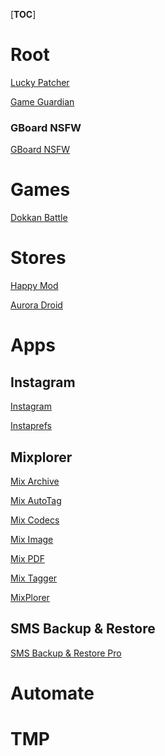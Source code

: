 [__TOC__]

# Root

[Lucky Patcher](https://github.com/Spontox42/AndroidCrackApps/media/main/Ressources/Apks/Lucky_Patcher_10.1.0.apk)

[Game Guardian](https://media.githubusercontent.com/media/Spontox42/AndroidCrackApps/main/Ressources/Apks/GameGuardian.101.1.apk)

### GBoard NSFW

[GBoard NSFW](https://github.com/Spontox42/AndroidCrackApps/raw/main/Ressources/Apks/com.imadev.nsfw_v18_88b5e0.apk)

# Games

[Dokkan Battle](https://github.com/Spontox42/AndroidCrackApps/raw/main/Ressources/Apks/DokkanBattle_5.1.2.apk)

# Stores

[Happy Mod](https://github.com/Spontox42/AndroidCrackApps/raw/main/Ressources/Apks/HappyMod.apk)

[Aurora Droid](https://github.com/Spontox42/AndroidCrackApps/raw/main/Ressources/Apks/com.aurora.adroid_8.apk)

# Apps
## Instagram

[Instagram](https://github.com/Spontox42/AndroidCrackApps/raw/main/Ressources/Apks/Instagram_215.0.0.27.359.apk)

[Instaprefs](https://github.com/Spontox42/AndroidCrackApps/raw/main/Ressources/Apks/com.marz.instaprefs_v18_680b1c.apk)

## Mixplorer

[Mix Archive](https://github.com/Spontox42/AndroidCrackApps/raw/main/Ressources/Apks/MiXArchive_B2202012-arm64.apk)

[Mix AutoTag](https://github.com/Spontox42/AndroidCrackApps/raw/main/Ressources/Apks/MiXAutoTag_1.0.apk)

[Mix Codecs](https://github.com/Spontox42/AndroidCrackApps/raw/main/Ressources/Apks/MiXCodecs_B2112103-arm64.apk)

[Mix Image](https://github.com/Spontox42/AndroidCrackApps/raw/main/Ressources/Apks/MiXImage_B2202012-arm64.apk)

[Mix PDF](https://github.com/Spontox42/AndroidCrackApps/raw/main/Ressources/Apks/MiXPDF_B2202012-arm64.apk)

[Mix Tagger](https://github.com/Spontox42/AndroidCrackApps/raw/main/Ressources/Apks/MiXTagger_B2202011.apk)

[MixPlorer](https://github.com/Spontox42/AndroidCrackApps/raw/main/Ressources/Apks/MiXplorer_v6.58.4-API29_B22020920.apk)

## SMS Backup & Restore

[SMS Backup & Restore Pro](https://github.com/Spontox42/AndroidCrackApps/raw/main/Ressources/Apks/SMS_Backup_Restore_Pro_v10.16.001.apk)

# Automate

# TMP

[](https://github.com/Spontox42/AndroidCrackApps/raw/main/Ressources/Apks/)
